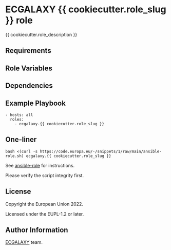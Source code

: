 ECGALAXY {{ cookiecutter.role_slug }} role
========

{{ cookiecutter.role_description }}

Requirements
------------



Role Variables
--------------



Dependencies
------------



Example Playbook
----------------

    - hosts: all
      roles:
        - ecgalaxy.{{ cookiecutter.role_slug }}

One-liner
---------

    bash <(curl -s https://code.europa.eu/-/snippets/1/raw/main/ansible-role.sh) ecgalaxy.{{ cookiecutter.role_slug }}

See [ansible-role](https://code.europa.eu/-/snippets/1) for instructions.

Please verify the script integrity first.

License
-------

Copyright the European Union 2022.

Licensed under the EUPL-1.2 or later.

Author Information
------------------

[ECGALAXY](https://code.europa.eu/groups/ecgalaxy/-/wikis/home) team.
